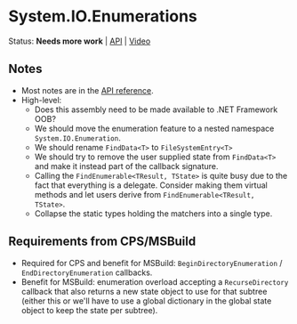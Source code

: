 # System.IO.Enumerations

Status: **Needs more work** | 
[API](System.IO.FileSystem.md) |
[Video](https://www.youtube.com/watch?v=osuw4V-H8hA)

## Notes

* Most notes are in the [API reference](System.IO.FileSystem.md).
* High-level:
    - Does this assembly need to be made available to .NET Framework OOB?
    - We should move the enumeration feature to a nested namespace
      `System.IO.Enumeration`.
    - We should rename `FindData<T>` to `FileSystemEntry<T>`
    - We should try to remove the user supplied state from `FindData<T>` and
      make it instead part of the callback signature.
    - Calling the `FindEnumerable<TResult, TState>` is quite busy due to the
      fact that everything is a delegate. Consider making them virtual methods
      and let users derive from `FindEnumerable<TResult, TState>`.
    - Collapse the static types holding the matchers into a single type.
  
## Requirements from CPS/MSBuild

* Required for CPS and benefit for MSBuild: `BeginDirectoryEnumeration` /
  `EndDirectoryEnumeration` callbacks.
* Benefit for MSBuild: enumeration overload accepting a `RecurseDirectory`
  callback that also returns a new state object to use for that subtree (either
  this or we'll have to use a global dictionary in the global state object to
  keep the state per subtree).